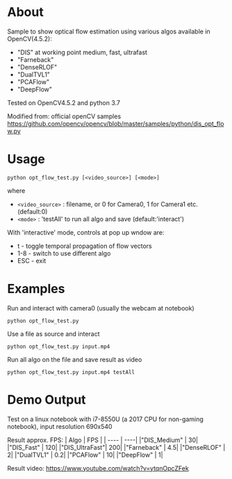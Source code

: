 # About

Sample to show optical flow estimation using various algos available in OpenCV(4.5.2):

* "DIS" at working point medium, fast, ultrafast
* "Farneback"
* "DenseRLOF"
* "DualTVL1"
* "PCAFlow"
* "DeepFlow"

Tested on OpenCV4.5.2 and python 3.7

Modified from:
official openCV samples
https://github.com/opencv/opencv/blob/master/samples/python/dis_opt_flow.py

# Usage

`python opt_flow_test.py [<video_source>] [<mode>]`

where

* `<video_source>` : filename, or 0 for Camera0, 1 for Camera1 etc.  (default:0)
* `<mode>`        : 'testAll' to run all algo and save (default:'interact')

With 'interactive' mode, controls at pop up wndow are:
* t   - toggle temporal propagation of flow vectors
* 1-8 - switch to use different algo
* ESC - exit

# Examples

Run and interact with camera0 (usually the webcam at notebook)

`python opt_flow_test.py`

Use a file as source and interact

`python opt_flow_test.py input.mp4`

Run all algo on the file and save result as video

`python opt_flow_test.py input.mp4 testAll`

# Demo Output

Test on a linux notebook with i7-8550U (a 2017 CPU for non-gaming notebook), input resolution 690x540

Result approx. FPS:
| Algo | FPS |
| ---- | ----|
|"DIS_Medium"   |  30|
|"DIS_Fast"     | 120|
|"DIS_UltraFast"| 200|
|"Farneback"    |   4.5|
|"DenseRLOF"    |   2|
|"DualTVL1"     |   0.2|
|"PCAFlow"      |  10|
|"DeepFlow"     |   1|

Result video:
https://www.youtube.com/watch?v=ytqnOpcZFek
